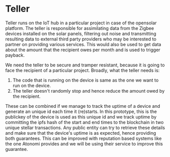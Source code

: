 # Teller

Teller runs on the IoT hub in a particular project in case of the opensolar platform. The teller is responsible for assimilating data from the Zigbee devices installed on the solar panels, filtering out noise and transmitting resulting data to external third party providers who may be interested to partner on providing various services. This would also be used to get data about the amount that the recipient owes per month and is used to trigger payback.

We need the teller to be secure and tramper resistant, because it is going to face the recipient of a particular project. Broadly, what the teller needs is:

1. The code that is running on the device is same as the one we want to run on the device.
2. The teller doesn't randomly stop and hence reduce the amount owed by the recipient.

These can be combined if we manage to track the uptime of a device and generate an unique id each time it (re)starts. In this prototype, this is the publickey of the device is used as this unique id and we track uptime by committing the ipfs hash of the start and end times to the blockchain in two unique stellar transactions. Any public entity can try to retrieve these details and make sure that the device's uptime is as expected, hence providing both guarantees. This can be improved with reputation based systems like the one Atonomi provides and we will be using their service to improve this guarantee.
